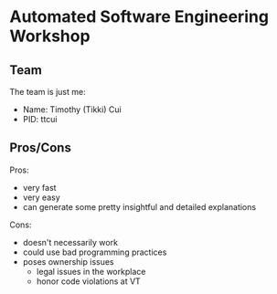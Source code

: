 # Automated Software Engineering Workshop

## Team
The team is just me:
- Name: Timothy (Tikki) Cui
- PID: ttcui

## Pros/Cons
Pros:
- very fast
- very easy
- can generate some pretty insightful and detailed explanations

Cons:
- doesn't necessarily work
- could use bad programming practices
- poses ownership issues
  - legal issues in the workplace
  - honor code violations at VT

